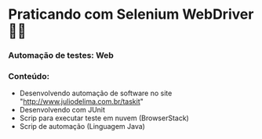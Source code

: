 # Praticando com Selenium WebDriver 👨‍💻

### Automação de testes: Web
 
 ### Conteúdo:
  * Desenvolvendo automação de software no site "http://www.juliodelima.com.br/taskit"
  * Desenvolvendo com JUnit
  * Scrip para executar teste em nuvem (BrowserStack)
  * Scrip de automação (Linguagem Java)
